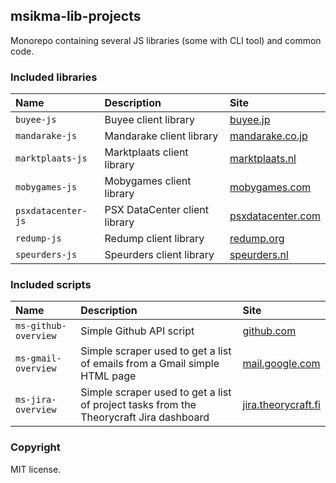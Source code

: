 ## msikma-lib-projects

Monorepo containing several JS libraries (some with CLI tool) and common code.

### Included libraries

| Name | Description | Site |
|:-----|:------------|:-----|
| `buyee-js` | Buyee client library | [buyee.jp](buyee.jp) |
| `mandarake-js` | Mandarake client library | [mandarake.co.jp](mandarake.co.jp) |
| `marktplaats-js` | Marktplaats client library | [marktplaats.nl](marktplaats.nl) |
| `mobygames-js` | Mobygames client library | [mobygames.com](mobygames.com) |
| `psxdatacenter-js` | PSX DataCenter client library | [psxdatacenter.com](psxdatacenter.com) |
| `redump-js` | Redump client library | [redump.org](redump.org) |
| `speurders-js` | Speurders client library | [speurders.nl](speurders.nl) |

### Included scripts

| Name | Description | Site |
|:-----|:------------|:-----|
| `ms-github-overview` | Simple Github API script | [github.com](github.com) |
| `ms-gmail-overview` | Simple scraper used to get a list of emails from a Gmail simple HTML page | [mail.google.com](mail.google.com) |
| `ms-jira-overview` | Simple scraper used to get a list of project tasks from the Theorycraft Jira dashboard | [jira.theorycraft.fi](jira.theorycraft.fi) |

### Copyright

MIT license.
